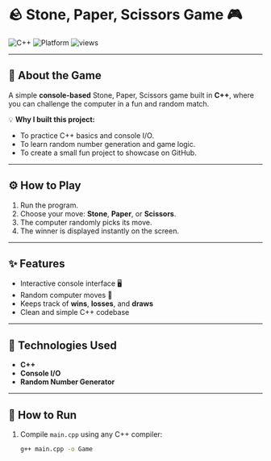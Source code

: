 # 🪨 Stone, Paper, Scissors Game 🎮  

![C++](https://img.shields.io/badge/Language-C%2B%2B-blue)
![Platform](https://img.shields.io/badge/Platform-Console-lightgrey)
<img src="https://komarev.com/ghpvc/?username=ilyasse578&label=Views&color=blue&style=flat" alt="views"/>

---

## 🧠 About the Game  
A simple **console-based** Stone, Paper, Scissors game built in **C++**, where you can challenge the computer in a fun and random match.  

💡 **Why I built this project:**  
- To practice C++ basics and console I/O.  
- To learn random number generation and game logic.  
- To create a small fun project to showcase on GitHub.  

---

## ⚙️ How to Play  
1. Run the program.  
2. Choose your move: **Stone**, **Paper**, or **Scissors**.  
3. The computer randomly picks its move.  
4. The winner is displayed instantly on the screen.  

---

## ✨ Features  
- Interactive console interface 🖥️  
- Random computer moves 🤖  
- Keeps track of **wins**, **losses**, and **draws**  
- Clean and simple C++ codebase  

---

## 🧩 Technologies Used  
- **C++**  
- **Console I/O**  
- **Random Number Generator**

---

## 🚀 How to Run  
1. Compile `main.cpp` using any C++ compiler:  
   ```bash
   g++ main.cpp -o Game
